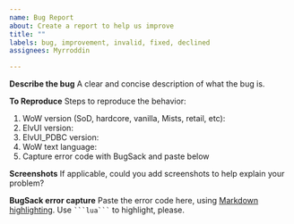 ```yaml
---
name: Bug Report
about: Create a report to help us improve
title: ""
labels: bug, improvement, invalid, fixed, declined
assignees: Myrroddin

---
```


**Describe the bug**
A clear and concise description of what the bug is.

**To Reproduce**
Steps to reproduce the behavior:
1. WoW version (SoD, hardcore, vanilla, Mists, retail, etc):
2. ElvUI version:
3. ElvUI_PDBC version:
4. WoW text language:
5. Capture error code with BugSack and paste below

**Screenshots**
If applicable, could you add screenshots to help explain your problem?

**BugSack error capture**
Paste the error code here, using [Markdown highlighting](https://github.com/im-luka/markdown-cheatsheet). Use `` ```lua``` `` to highlight, please.